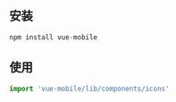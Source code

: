 ## 安装  
```js
npm install vue-mobile
```

## 使用  
```js
import 'vue-mobile/lib/components/icons'
```
